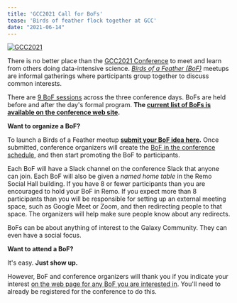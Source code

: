 ```yaml
---
title: 'GCC2021 Call for BoFs'
tease: 'Birds of feather flock together at GCC'
date: "2021-06-14"
---
```


<a href="https://www.vibconferences.be/events/gcc2021-virtual-edition"><img src="/src/events/gcc2021/gcc2021-logo-wide.png" alt="GCC2021" class="float-right" style="max-width: 16rem" /></a>

There is no better place than the [GCC2021 Conference](https://www.vibconferences.be/events/gcc2021-virtual-edition) to meet and learn from others doing data-intensive science.  *[Birds of a Feather (BoF)](https://en.wiktionary.org/wiki/birds-of-a-feather_session)* meetups are informal gatherings where participants group together to discuss common interests.

There are [9 BoF sessions](https://gcc2021.sched.com/area/BoF) across the three conference days.  BoFs are held before and after the day's formal program. **The [current list of BoFs is available on the conference web site](https://gcc2021.sched.com/area/BoF).** 

**Want to organize a BoF?**

To launch a Birds of a Feather meetup **[submit your BoF idea here](http://bit.ly/gcc2021-bofs-call).** Once submitted, conference organizers will create the [BoF in the conference schedule](https://gcc2021.sched.com/area/BoF), and then start promoting the BoF to participants.

Each BoF will have a Slack channel on the conference Slack that anyone can join.  Each BoF will also be given a *named home table* in the Remo Social Hall building.  If you have 8 or fewer participants than you are encouraged to hold your BoF in Remo.  If you expect more than 8 participants than you will be responsible for setting up an external meeting space, such as Google Meet or Zoom, and then redirecting people to that space. The organizers will help make sure people know about any redirects.

BoFs can be about anything of interest to the Galaxy Community.  They can even have a social focus.

**Want to attend a BoF?**

It's easy. **Just show up.**

However, BoF and conference organizers will thank you if you indicate your interest [on the web page for any BoF you are interested in](https://gcc2021.sched.com/area/BoF). You'll need to already be registered for the conference to do this.
